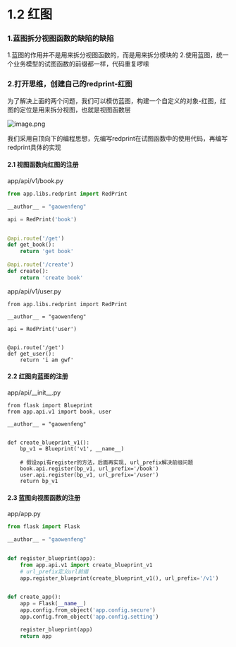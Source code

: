 # 1.2 红图

### 1.蓝图拆分视图函数的缺陷的缺陷

1.蓝图的作用并不是用来拆分视图函数的，而是用来拆分模块的
2.使用蓝图，统一个业务模型的试图函数的前缀都一样，代码重复啰嗦

### 2.打开思维，创建自己的redprint-红图

为了解决上面的两个问题，我们可以模仿蓝图，构建一个自定义的对象-红图，红图的定位是用来拆分视图，也就是视图函数层

![image.png](https://upload-images.jianshu.io/upload_images/7220971-26c3213bb5c70767.png?imageMogr2/auto-orient/strip%7CimageView2/2/w/1240)

我们采用自顶向下的编程思想，先编写redprint在试图函数中的使用代码，再编写redprint具体的实现

#### 2.1 视图函数向红图的注册

app/api/v1/book.py

```python
from app.libs.redprint import RedPrint

__author__ = "gaowenfeng"

api = RedPrint('book')


@api.route('/get')
def get_book():
    return 'get book'
    
@api.route('/create')
def create():
    return 'create book'

```

app/api/v1/user.py
```
from app.libs.redprint import RedPrint

__author__ = "gaowenfeng"

api = RedPrint('user')


@api.route('/get')
def get_user():
    return 'i am gwf'
```

#### 2.2 红图向蓝图的注册

app/api/\_\_init__.py
```
from flask import Blueprint
from app.api.v1 import book, user

__author__ = "gaowenfeng"


def create_blueprint_v1():
    bp_v1 = Blueprint('v1', __name__)
    
    # 假设api有register的方法，后面再实现, url_prefix解决前缀问题
    book.api.register(bp_v1, url_prefix='/book')
    user.api.register(bp_v1, url_prefix='/user')
    return bp_v1
```

#### 2.3 蓝图向视图函数的注册
app/app.py
```python
from flask import Flask

__author__ = "gaowenfeng"


def register_blueprint(app):
    from app.api.v1 import create_blueprint_v1
    # url_prefix定义url前缀
    app.register_blueprint(create_blueprint_v1(), url_prefix='/v1')


def create_app():
    app = Flask(__name__)
    app.config.from_object('app.config.secure')
    app.config.from_object('app.config.setting')

    register_blueprint(app)
    return app
```


